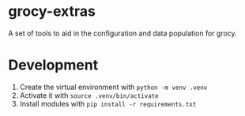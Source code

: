 # grocy-extras
A set of tools to aid in the configuration and data population for grocy.


# Development
1. Create the virtual environment with `python -m venv .venv`
2. Activate it with `source .venv/bin/activate`
3. Install modules with `pip install -r requirements.txt`